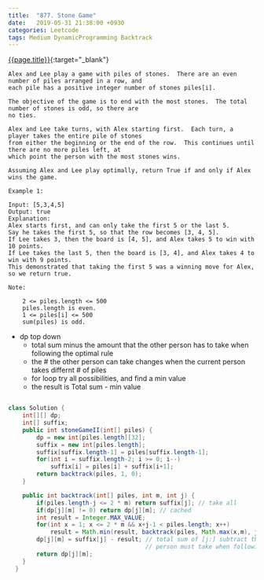 ```yaml
---
title:  "877. Stone Game"
date:   2019-05-31 21:38:00 +0930
categories: Leetcode
tags: Medium DynamicProgramming Backtrack
---
```


[{{page.title}}](https://leetcode.com/problems/stone-game-ii/){:target="_blank"}

    Alex and Lee play a game with piles of stones.  There are an even number of piles arranged in a row, and
    each pile has a positive integer number of stones piles[i].

    The objective of the game is to end with the most stones.  The total number of stones is odd, so there are
    no ties.

    Alex and Lee take turns, with Alex starting first.  Each turn, a player takes the entire pile of stones
    from either the beginning or the end of the row.  This continues until there are no more piles left, at
    which point the person with the most stones wins.

    Assuming Alex and Lee play optimally, return True if and only if Alex wins the game.

    Example 1:

    Input: [5,3,4,5]
    Output: true
    Explanation:
    Alex starts first, and can only take the first 5 or the last 5.
    Say he takes the first 5, so that the row becomes [3, 4, 5].
    If Lee takes 3, then the board is [4, 5], and Alex takes 5 to win with 10 points.
    If Lee takes the last 5, then the board is [3, 4], and Alex takes 4 to win with 9 points.
    This demonstrated that taking the first 5 was a winning move for Alex, so we return true.

    Note:

        2 <= piles.length <= 500
        piles.length is even.
        1 <= piles[i] <= 500
        sum(piles) is odd.


* dp top down
  - total sum minus the amount that the other person has to take when following the optimal rule
  - the # the other person can take changes when the current person takes differnt # of piles
  - for loop try all possibilities, and find a min value
  - the result is Total sum - min value
```java

class Solution {
    int[][] dp;
    int[] suffix;
    public int stoneGameII(int[] piles) {
        dp = new int[piles.length][32];
        suffix = new int[piles.length];
        suffix[suffix.length-1] = piles[suffix.length-1];
        for(int i = suffix.length-2; i >= 0; i--)
            suffix[i] = piles[i] + suffix[i+1];
        return backtrack(piles, 1, 0);
    }

    public int backtrack(int[] piles, int m, int j) {
        if(piles.length-j <= 2 * m) return suffix[j]; // take all
        if(dp[j][m] != 0) return dp[j][m]; // cached
        int result = Integer.MAX_VALUE;
        for(int x = 1; x <= 2 * m && x+j-1 < piles.length; x++)
            result = Math.min(result, backtrack(piles, Math.max(x,m), j+x));
        dp[j][m] = suffix[j] - result; // total sum of [j:] subtract the min value the other
                                       // person must take when following the optimal rule
        return dp[j][m];
    }
  }
```
